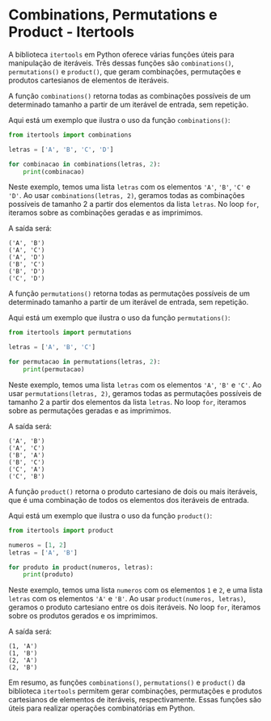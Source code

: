 # Combinations, Permutations e Product - Itertools

A biblioteca `itertools` em Python oferece várias funções úteis para manipulação de iteráveis. Três dessas funções são `combinations()`, `permutations()` e `product()`, que geram combinações, permutações e produtos cartesianos de elementos de iteráveis.

A função `combinations()` retorna todas as combinações possíveis de um determinado tamanho a partir de um iterável de entrada, sem repetição.

Aqui está um exemplo que ilustra o uso da função `combinations()`:

```python
from itertools import combinations

letras = ['A', 'B', 'C', 'D']

for combinacao in combinations(letras, 2):
    print(combinacao)
```

Neste exemplo, temos uma lista `letras` com os elementos `'A'`, `'B'`, `'C'` e `'D'`. Ao usar `combinations(letras, 2)`, geramos todas as combinações possíveis de tamanho 2 a partir dos elementos da lista `letras`. No loop `for`, iteramos sobre as combinações geradas e as imprimimos.

A saída será:

```
('A', 'B')
('A', 'C')
('A', 'D')
('B', 'C')
('B', 'D')
('C', 'D')
```

A função `permutations()` retorna todas as permutações possíveis de um determinado tamanho a partir de um iterável de entrada, sem repetição.

Aqui está um exemplo que ilustra o uso da função `permutations()`:

```python
from itertools import permutations

letras = ['A', 'B', 'C']

for permutacao in permutations(letras, 2):
    print(permutacao)
```

Neste exemplo, temos uma lista `letras` com os elementos `'A'`, `'B'` e `'C'`. Ao usar `permutations(letras, 2)`, geramos todas as permutações possíveis de tamanho 2 a partir dos elementos da lista `letras`. No loop `for`, iteramos sobre as permutações geradas e as imprimimos.

A saída será:

```
('A', 'B')
('A', 'C')
('B', 'A')
('B', 'C')
('C', 'A')
('C', 'B')
```

A função `product()` retorna o produto cartesiano de dois ou mais iteráveis, que é uma combinação de todos os elementos dos iteráveis de entrada.

Aqui está um exemplo que ilustra o uso da função `product()`:

```python
from itertools import product

numeros = [1, 2]
letras = ['A', 'B']

for produto in product(numeros, letras):
    print(produto)
```

Neste exemplo, temos uma lista `numeros` com os elementos `1` e `2`, e uma lista `letras` com os elementos `'A'` e `'B'`. Ao usar `product(numeros, letras)`, geramos o produto cartesiano entre os dois iteráveis. No loop `for`, iteramos sobre os produtos gerados e os imprimimos.

A saída será:

```
(1, 'A')
(1, 'B')
(2, 'A')
(2, 'B')
```

Em resumo, as funções `combinations()`, `permutations()` e `product()` da biblioteca `itertools` permitem gerar combinações, permutações e produtos cartesianos de elementos de iteráveis, respectivamente. Essas funções são úteis para realizar operações combinatórias em Python.